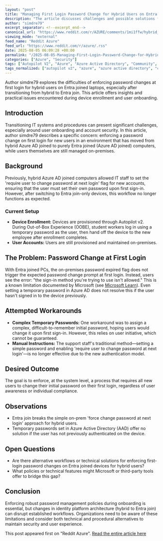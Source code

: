 ```yaml
---
layout: "post"
title: "Managing First Login Password Change for Hybrid Users on Entra Joined Laptops"
description: "The article discusses challenges and possible solutions for enforcing password changes on first login for hybrid users when switching from hybrid joined to Microsoft Entra joined laptops, especially during device setup via Autopilot. It covers issues with the password expiry flag and Entra join behavior."
author: "simdre79"
excerpt_separator: <!--excerpt_end-->
canonical_url: "https://www.reddit.com/r/AZURE/comments/1mi1ffw/hybrid_users_entra_joined_laptops_force_password/"
viewing_mode: "external"
feed_name: "Reddit Azure"
feed_url: "https://www.reddit.com/r/azure/.rss"
date: 2025-08-05 06:09:28 +00:00
permalink: "/2025-08-05-Managing-First-Login-Password-Change-for-Hybrid-Users-on-Entra-Joined-Laptops.html"
categories: ["Azure", "Security"]
tags: ["Autopilot V2", "Azure", "Azure Active Directory", "Community", "Device Enrollment", "Entra Join", "First Login", "Hybrid Users", "Identity Management", "IT Support Standards", "Microsoft Entra ID", "Pass Through Authentication", "Password Management", "Security", "User Provisioning"]
tags_normalized: ["autopilot v2", "azure", "azure active directory", "community", "device enrollment", "entra join", "first login", "hybrid users", "identity management", "it support standards", "microsoft entra id", "pass through authentication", "password management", "security", "user provisioning"]
---
```


Author simdre79 explores the difficulties of enforcing password changes at first login for hybrid users on Entra joined laptops, especially after transitioning from hybrid to Entra join. This article offers insights and practical issues encountered during device enrollment and user onboarding.<!--excerpt_end-->

## Introduction

Transitioning IT systems and procedures can present significant challenges, especially around user onboarding and account security. In this article, author simdre79 describes a specific concern: enforcing a password change on first login for new users in an environment that has moved from hybrid Azure AD joined to purely Entra joined (Azure AD joined) computers, while users themselves are still managed on-premises.

## Background

Previously, hybrid Azure AD joined computers allowed IT staff to set the 'require user to change password at next login' flag for new accounts, ensuring that the user must set their own password upon first sign-in. However, after switching to Entra join-only devices, this workflow no longer functions as expected.

### Current Setup

- **Device Enrollment:** Devices are provisioned through Autopilot v2. During Out-of-Box Experience (OOBE), student workers log in using a temporary password as the user, then hand off the device to the new employee after enrollment completes.
- **User Accounts:** Users are still provisioned and maintained on-premises.

## The Problem: Password Change at First Login

With Entra joined PCs, the on-premises password expired flag does not trigger the expected password change prompt at first login. Instead, users see the error: "the sign-in method you're trying to use isn't allowed." This is a known limitation documented by Microsoft (see [Microsoft Learn](https://learn.microsoft.com/en-us/entra/identity/hybrid/connect/how-to-connect-pta-current-limitations)). Even setting a temporary password in Azure AD does not resolve this if the user hasn't signed in to the device previously.

## Attempted Workarounds

- **Complex Temporary Passwords:** One workaround was to assign a complex, difficult-to-remember initial password, hoping users would change it upon first sign-in. However, this relies on user initiative, which cannot be guaranteed.
- **Manual Instructions:** The support staff's traditional method—setting a simple password and enabling 'require user to change password at next login'—is no longer effective due to the new authentication model.

## Desired Outcome

The goal is to enforce, at the system level, a process that requires all new users to change their initial password on their first login, regardless of user awareness or individual compliance.

## Observations

- Entra join breaks the simple on-prem 'force change password at next login' approach for hybrid users.
- Temporary passwords set in Azure Active Directory (AAD) offer no solution if the user has not previously authenticated on the device.

## Open Questions

- Are there alternative workflows or technical solutions for enforcing first-login password changes on Entra joined devices for hybrid users?
- What policies or technical features might Microsoft or third-party tools offer to bridge this gap?

## Conclusion

Enforcing robust password management policies during onboarding is essential, but changes in identity platform architecture (hybrid to Entra join) can disrupt established workflows. Organizations need to be aware of these limitations and consider both technical and procedural alternatives to maintain security and user experience.

This post appeared first on "Reddit Azure". [Read the entire article here](https://www.reddit.com/r/AZURE/comments/1mi1ffw/hybrid_users_entra_joined_laptops_force_password/)
